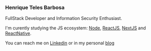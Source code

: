 ### Henrique Teles Barbosa

FullStack Developer and Information Security Enthusiast.

I'm curently studying the JS ecosystem: [Node](https://nodejs.org/), [ReactJS](https://reactjs.org/), [NextJS](https://nextjs.org/) and [ReactNative](https://reactnative.dev/).

You can reach me on [Linkedin](https://www.linkedin.com/in/henrique-teles-barbosa-303666195/) or in my personal [blog](https://htblog.vercel.app/)
<!--
**Htbarbosa/Htbarbosa** is a ✨ _special_ ✨ repository because its `README.md` (this file) appears on your GitHub profile.

Here are some ideas to get you started:

- 🔭 I’m currently working on ...
- 🌱 I’m currently learning ...
- 👯 I’m looking to collaborate on ...
- 🤔 I’m looking for help with ...
- 💬 Ask me about ...
- 📫 How to reach me: 
- ⚡ Fun fact: ...
-->

